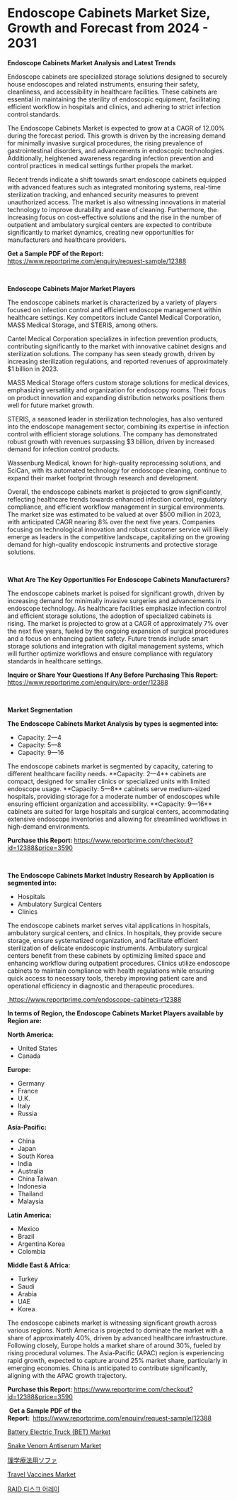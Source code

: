 <p><h1>Endoscope Cabinets Market Size, Growth and Forecast from 2024 - 2031</h1></p><p><strong>Endoscope Cabinets Market Analysis and Latest Trends</strong></p>
<p><p>Endoscope cabinets are specialized storage solutions designed to securely house endoscopes and related instruments, ensuring their safety, cleanliness, and accessibility in healthcare facilities. These cabinets are essential in maintaining the sterility of endoscopic equipment, facilitating efficient workflow in hospitals and clinics, and adhering to strict infection control standards.</p><p>The Endoscope Cabinets Market is expected to grow at a CAGR of 12.00% during the forecast period. This growth is driven by the increasing demand for minimally invasive surgical procedures, the rising prevalence of gastrointestinal disorders, and advancements in endoscopic technologies. Additionally, heightened awareness regarding infection prevention and control practices in medical settings further propels the market.</p><p>Recent trends indicate a shift towards smart endoscope cabinets equipped with advanced features such as integrated monitoring systems, real-time sterilization tracking, and enhanced security measures to prevent unauthorized access. The market is also witnessing innovations in material technology to improve durability and ease of cleaning. Furthermore, the increasing focus on cost-effective solutions and the rise in the number of outpatient and ambulatory surgical centers are expected to contribute significantly to market dynamics, creating new opportunities for manufacturers and healthcare providers.</p></p>
<p><strong>Get a Sample PDF of the Report:&nbsp;</strong> <a href="https://www.reportprime.com/enquiry/request-sample/12388">https://www.reportprime.com/enquiry/request-sample/12388</a></p>
<p>&nbsp;</p>
<p><strong>Endoscope Cabinets Major Market Players</strong></p>
<p><p>The endoscope cabinets market is characterized by a variety of players focused on infection control and efficient endoscope management within healthcare settings. Key competitors include Cantel Medical Corporation, MASS Medical Storage, and STERIS, among others.</p><p>Cantel Medical Corporation specializes in infection prevention products, contributing significantly to the market with innovative cabinet designs and sterilization solutions. The company has seen steady growth, driven by increasing sterilization regulations, and reported revenues of approximately $1 billion in 2023.</p><p>MASS Medical Storage offers custom storage solutions for medical devices, emphasizing versatility and organization for endoscopy rooms. Their focus on product innovation and expanding distribution networks positions them well for future market growth.</p><p>STERIS, a seasoned leader in sterilization technologies, has also ventured into the endoscope management sector, combining its expertise in infection control with efficient storage solutions. The company has demonstrated robust growth with revenues surpassing $3 billion, driven by increased demand for infection control products.</p><p>Wassenburg Medical, known for high-quality reprocessing solutions, and SciCan, with its automated technology for endoscope cleaning, continue to expand their market footprint through research and development.</p><p>Overall, the endoscope cabinets market is projected to grow significantly, reflecting healthcare trends towards enhanced infection control, regulatory compliance, and efficient workflow management in surgical environments. The market size was estimated to be valued at over $500 million in 2023, with anticipated CAGR nearing 8% over the next five years. Companies focusing on technological innovation and robust customer service will likely emerge as leaders in the competitive landscape, capitalizing on the growing demand for high-quality endoscopic instruments and protective storage solutions.</p></p>
<p>&nbsp;</p>
<p><strong>What Are The Key Opportunities For Endoscope Cabinets Manufacturers?</strong></p>
<p><p>The endoscope cabinets market is poised for significant growth, driven by increasing demand for minimally invasive surgeries and advancements in endoscope technology. As healthcare facilities emphasize infection control and efficient storage solutions, the adoption of specialized cabinets is rising. The market is projected to grow at a CAGR of approximately 7% over the next five years, fueled by the ongoing expansion of surgical procedures and a focus on enhancing patient safety. Future trends include smart storage solutions and integration with digital management systems, which will further optimize workflows and ensure compliance with regulatory standards in healthcare settings.</p></p>
<p><strong>Inquire or Share Your Questions If Any Before Purchasing This Report:</strong> <a href="https://www.reportprime.com/enquiry/pre-order/12388">https://www.reportprime.com/enquiry/pre-order/12388</a></p>
<p>&nbsp;</p>
<p><strong>Market Segmentation</strong></p>
<p><strong>The Endoscope Cabinets Market Analysis by types is segmented into:</strong></p>
<p><ul><li>Capacity: 2—4</li><li>Capacity: 5—8</li><li>Capacity: 9—16</li></ul></p>
<p><p>The endoscope cabinets market is segmented by capacity, catering to different healthcare facility needs. **Capacity: 2—4** cabinets are compact, designed for smaller clinics or specialized units with limited endoscope usage. **Capacity: 5—8** cabinets serve medium-sized hospitals, providing storage for a moderate number of endoscopes while ensuring efficient organization and accessibility. **Capacity: 9—16** cabinets are suited for large hospitals and surgical centers, accommodating extensive endoscope inventories and allowing for streamlined workflows in high-demand environments.</p></p>
<p><strong>Purchase this Report:&nbsp;</strong><a href="https://www.reportprime.com/checkout?id=12388&price=3590">https://www.reportprime.com/checkout?id=12388&price=3590</a></p>
<p>&nbsp;</p>
<p><strong>The Endoscope Cabinets Market Industry Research by Application is segmented into:</strong></p>
<p><ul><li>Hospitals</li><li>Ambulatory Surgical Centers</li><li>Clinics</li></ul></p>
<p><p>The endoscope cabinets market serves vital applications in hospitals, ambulatory surgical centers, and clinics. In hospitals, they provide secure storage, ensure systematized organization, and facilitate efficient sterilization of delicate endoscopic instruments. Ambulatory surgical centers benefit from these cabinets by optimizing limited space and enhancing workflow during outpatient procedures. Clinics utilize endoscope cabinets to maintain compliance with health regulations while ensuring quick access to necessary tools, thereby improving patient care and operational efficiency in diagnostic and therapeutic procedures.</p></p>
<p><a href="https://www.reportprime.com/endoscope-cabinets-r12388">&nbsp;https://www.reportprime.com/endoscope-cabinets-r12388</a></p>
<p><strong>In terms of Region, the Endoscope Cabinets Market Players available by Region are:</strong></p>
<p>
    <p> <strong> North America: </strong>
        <ul>
            <li>United States</li>
            <li>Canada</li>
        </ul>
        </p> 
    <p> <strong> Europe: </strong>
        <ul>
            <li>Germany</li>
            <li>France</li>
            <li>U.K.</li>
            <li>Italy</li>
            <li>Russia</li>
        </ul>
        </p> 
    <p> <strong> Asia-Pacific: </strong>
        <ul>
            <li>China</li>
            <li>Japan</li>
            <li>South Korea</li>
            <li>India</li>
            <li>Australia</li>
            <li>China Taiwan</li>
            <li>Indonesia</li>
            <li>Thailand</li>
            <li>Malaysia</li>
        </ul>
        </p> 
    <p> <strong> Latin America: </strong>
        <ul>
            <li>Mexico</li>
            <li>Brazil</li>
            <li>Argentina Korea</li>
            <li>Colombia</li>
        </ul>
        </p> 
    <p> <strong> Middle East & Africa: </strong>
        <ul>
            <li>Turkey</li>
            <li>Saudi</li>
            <li>Arabia</li>
            <li>UAE</li>
            <li>Korea</li>
        </ul>
    </p>
    </p>
<p><p>The endoscope cabinets market is witnessing significant growth across various regions. North America is projected to dominate the market with a share of approximately 40%, driven by advanced healthcare infrastructure. Following closely, Europe holds a market share of around 30%, fueled by rising procedural volumes. The Asia-Pacific (APAC) region is experiencing rapid growth, expected to capture around 25% market share, particularly in emerging economies. China is anticipated to contribute significantly, aligning with the APAC growth trajectory.</p></p>
<p><strong>Purchase this Report: </strong><a href="https://www.reportprime.com/checkout?id=12388&price=3590">https://www.reportprime.com/checkout?id=12388&price=3590</a></p>
<p>&nbsp;<strong>Get a Sample PDF of the Report:&nbsp;&nbsp;</strong><a href="https://www.reportprime.com/enquiry/request-sample/12388">https://www.reportprime.com/enquiry/request-sample/12388</a></p>
<p><strong></strong></p>
<p><p><a href="https://issuu.com/reportprime-2/docs/battery-electric-truck-bet-market-s_fb88738ef83fd8">Battery Electric Truck (BET) Market</a></p><p><a href="https://medium.com/@elizbethsmithb20/booming-snake-venom-antiserum-market-sector-market-analysis-and-growth-projections-till-2031-3b4ef0d80ff5">Snake Venom Antiserum Market</a></p><p><a href="https://medium.com/@val0mzimin/%E7%90%86%E5%AD%A6%E7%99%82%E6%B3%95%E7%94%A8%E3%82%BD%E3%83%95%E3%82%A1%E5%B8%82%E5%A0%B4%E3%81%AE%E6%B4%9E%E5%AF%9F-%E5%B8%82%E5%A0%B4%E3%83%97%E3%83%AC%E3%83%BC%E3%83%A4%E3%83%BC-%E5%B8%82%E5%A0%B4%E8%A6%8F%E6%A8%A1-%E5%9C%B0%E7%90%86%E7%9A%84%E5%9C%B0%E5%9F%9F-%E3%81%8A%E3%82%88%E3%81%B3%E4%BA%88%E6%B8%AC-2024%E5%B9%B4-2031%E5%B9%B4-e994ab4b2485">理学療法用ソファ</a></p><p><a href="https://medium.com/@elizbethsmithb20/global-travel-vaccines-market-is-projected-to-grow-at-a-cagr-of-13-6-0a0968d7a0dc">Travel Vaccines Market</a></p><p><a href="https://medium.com/@bulahhamill33/raid-%EB%94%94%EC%8A%A4%ED%81%AC-%EB%B0%B0%EC%97%B4-%EC%8B%9C%EC%9E%A5-%EC%8B%9C%EC%9E%A5-%EC%84%B8%EB%B6%84%ED%99%94-%EC%A7%80%EB%A6%AC%EC%A0%81-%EC%A7%80%EC%97%AD-%EB%B0%8F-2031%EB%85%84%EA%B9%8C%EC%A7%80%EC%9D%98-%EC%8B%9C%EC%9E%A5-%EC%98%88%EC%B8%A1-479ed476c135">RAID 디스크 어레이</a></p></p>